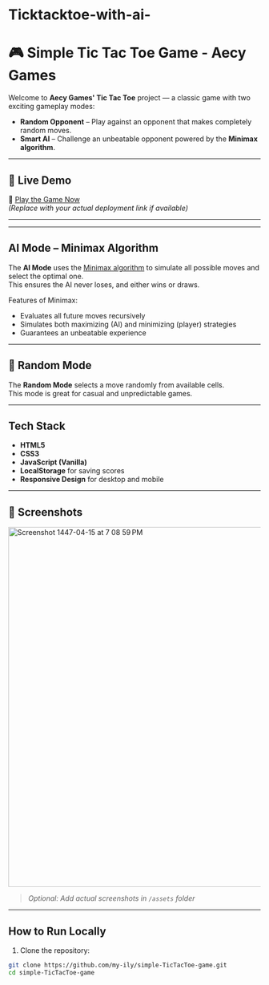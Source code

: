 # Ticktacktoe-with-ai-
# 🎮 Simple Tic Tac Toe Game - Aecy Games

Welcome to **Aecy Games' Tic Tac Toe** project — a classic game with two exciting gameplay modes:

- **Random Opponent** – Play against an opponent that makes completely random moves.
- **Smart AI** – Challenge an unbeatable opponent powered by the **Minimax algorithm**.

---

## 🚀 Live Demo

🔗 [Play the Game Now](https://your-live-demo-link.com)  
*(Replace with your actual deployment link if available)*

---



---

## AI Mode – Minimax Algorithm

The **AI Mode** uses the [Minimax algorithm](https://en.wikipedia.org/wiki/Minimax) to simulate all possible moves and select the optimal one.  
This ensures the AI never loses, and either wins or draws.

Features of Minimax:
- Evaluates all future moves recursively
- Simulates both maximizing (AI) and minimizing (player) strategies
- Guarantees an unbeatable experience 

---

## 🎲 Random Mode

The **Random Mode** selects a move randomly from available cells.  
This mode is great for casual and unpredictable games.

---

##  Tech Stack

- **HTML5**
- **CSS3**
- **JavaScript (Vanilla)**
- **LocalStorage** for saving scores
- **Responsive Design** for desktop and mobile

---

## 📸 Screenshots
<img width="526" height="718" alt="Screenshot 1447-04-15 at 7 08 59 PM" src="https://github.com/user-attachments/assets/c2e4c821-29aa-4b1d-acbc-5d162bc04308" />



> *Optional: Add actual screenshots in `/assets` folder*

---

##  How to Run Locally

1. Clone the repository:
```bash
git clone https://github.com/my-ily/simple-TicTacToe-game.git
cd simple-TicTacToe-game


